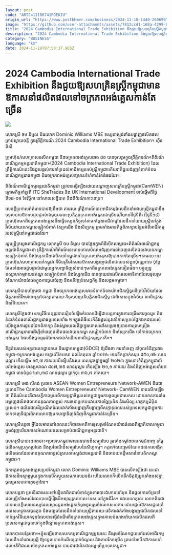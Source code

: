 ```yaml
---
layout: post
code: "ART2411180741PQEKIU"
origin_url: "https://www.postkhmer.com/business/2024-11-18-1440-260690"
image: "https://github.com/user-attachments/assets/7812ccd1-168a-4299-822c-84b875f89170"
title: "2024 Cambodia International Trade Exhibition នឹង​ជួយ​ឱ្យ​សហគ្រិន​ស្ត្រី​កម្ពុជា​មាន​ឱកាស​នាំ​ផលិតផល​ទៅ​ចក្រភព​អង់គ្លេស​កាន់​តែ​ច្រើន"
description: "​​2024 Cambodia International Trade Exhibition នឹង​ជួយ​ឱ្យ​សហគ្រិន​ស្ត្រី​កម្ពុជា​មាន​ឱកាស​នាំ​ផលិតផល​ទៅ​ចក្រភព​អង់គ្លេស​កាន់​តែ​ច្រើន​"
category: "BUSINESS"
language: "km"
date: 2024-11-18T07:50:37.965Z
---
```


# 2024 Cambodia International Trade Exhibition នឹង​ជួយ​ឱ្យ​សហគ្រិន​ស្ត្រី​កម្ពុជា​មាន​ឱកាស​នាំ​ផលិតផល​ទៅ​ចក្រភព​អង់គ្លេស​កាន់​តែ​ច្រើន

![](https://github.com/user-attachments/assets/c71f3584-c466-4810-a09e-827161454afc)

លោកស្រី ចម និម្មល និង​លោក Dominic Williams MBE ទស្សនា​ស្តង់​តាំង​បង្ហាញ​ផលិត​ផល​គ្រាប់​ស្វាយចន្ទី​ ក្នុង​ព្រឹត្តិការណ៍ 2024 Cambodia International Trade Exhibition។ ហ៊ឹន ពិសី

ក្រុមហ៊ុន​/សហគ្រាស​ផលិត​កម្ពុជា​ និង​ចក្រភព​អង់គ្លេស​ជាង ៨០ បាន​ចូល​រួម​ក្នុង​ព្រឹត្តិការណ៍​«ពិព័រណ៍​ពាណិជ្ជកម្ម​អន្តរជាតិ​កម្ពុជា»​(2024 Cambodia International Trade Exhibition) ដែល​ព្រឹត្តិការណ៍​នេះ​នឹង​ជួយ​ផ្តល់​ការ​គាំទ្រ​ដល់​អាជីវកម្ម​របស់​ស្រ្តី​កម្ពុជា​ ហើយ​វា​ក៏​ជួយ​ជំរុញ​ទំនាក់​ទំនង​ពាណិជ្ជកម្ម​រវាង​កម្ពុជា និង​ចក្រភព​អង់គ្លេស​ឱ្យ​មាន​ទំហំ​កាន់​តែ​ធំ​ផងដែរ។

ពិព័រណ៍​ពាណិជ្ជកម្ម​អន្តរជាតិ​កម្ពុជា ត្រូវ​បាន​ធ្វើ​ឡើង​ដោយ​បណ្តាញ​សហគ្រិន​ស្ត្រី​កម្ពុជា​(CamWEN) ក្រោម​កិច្ច​គាំទ្រពី ITC SheTrades និង​ UK International Development ចាប់​ផ្តើម​ពី​ថ្ងៃ​ទី១៨-១៩ ខែ​វិច្ឆិកា នៅ​សាល​សន្និបាត និង​ពិព័រណ៍​កោះពេជ្រ។​

សេចក្តី​ប្រកាស​ព័ត៌មាន​បាន​ឱ្យ​ដឹង​ថា តាម​រយៈ​ព្រឹត្តិការណ៍​នេះ​អាជីវកម្ម​ដែល​ដឹកនាំ​ដោយ​ស្ត្រី​កម្ពុជា​នឹង​ទទួល​បាន​ឱកាស​ជួប​ផ្ទាល់​ជាមួយ​គណៈ​ប្រតិភូ​ចក្រភព​អង់គ្លេស​ជាច្រើន​ ហើយ​នៅថ្ងៃ​ទីពីរ​ (ថ្ងៃ​ទី​១៩) ​ក្រុមហ៊ុន​មក​ពី​ចក្រភព​អង់គ្លេស​នឹង​ធ្វើ​ទស្សនកិច្ច​ទៅ​តាម​កន្លែង​អាជីវកម្ម​ដែល​ដឹកនាំ​ដោយ​ស្រ្តី​នៅ​ក្នុង​វិស័យ​វាយនភណ្ឌ​សម្លៀកបំពាក់ ស្បែកជើង និង​សិប្បកម្ម ព្រម​ទាំង​មាន​កិច្ច​ពិភាក្សា​បន្ថែម​អំពី​អាជីវកម្ម​របស់​ស្រ្តី​នៅ​កម្ពុជា​ផងដែរ។

រដ្ឋមន្ត្រី​ក្រសួង​ពាណិជ្ជកម្ម លោកស្រី ចម និម្មល បាន​ថ្លែង​ក្នុង​ពិធី​បើក​សម្ពោធ​ «ពិព័រណ៍​ពាណិជ្ជកម្ម​អន្តរជាតិ​កម្ពុជា​»ថា ព្រឹត្តិការណ៍​ពិព័រណ៍​នេះ​មាន​គោល​បំណង​ជំរុញ​ការ​នាំ​ចេញ​ផលិតផល​វាយនភណ្ឌ សម្លៀកបំពាក់ និង​ស្បែកជើង​ផលិត​នៅ​កម្ពុជា​ទៅ​ចក្រភព​អង់គ្លេស​ឱ្យ​បាន​កាន់​តែ​ច្រើន។​ ​តាម​រយៈ​នេះ​ក្រុមហ៊ុន​/​សហគ្រាស​នៅ​កម្ពុជា គឺ​មិន​ត្រឹម​តែ​មាន​ឱកាស​បង្ហាញ​ផលិតផល​របស់​ខ្លួន​ប៉ុណ្ណោះ​ទេ ប៉ុន្តែ​ថែម​ទាំង​អាច​ជួប​ផ្ទាល់​ជាមួយ​អ្នក​បញ្ជា​ទិញ​សំខាន់ៗ​មក​ពី​ចក្រភព​អង់គ្លេស​ទៀត​ផង។ បច្ចុប្បន្ន​ឧស្សាហកម្ម​វាយនភណ្ឌ សម្លៀកបំពាក់ និង​ស្បែកជើង បាន​ក្លាយ​ជា​ផលិតផល​អាទិភាព​ដែល​ចូល​រួម​ចំណែក​យ៉ាងធំ​ធេង​ក្នុង​ការ​ជួយ​ជំរុញ និង​អភិវឌ្ឍន៍​សេដ្ឋកិច្ច និង​សង្គម​កម្ពុជា។

លោកស្រី​បាន​បន្ថែម​​ថា កម្ពុជា និង​ចក្រ​ភព​អង់គ្លេស​មាន​ទំនាក់​ទំនង​យ៉ាង​ជិត​ស្និទ្ធ​លើ​គ្រប់​វិស័យ​ ដែល​មិត្តភាព​ដ៏​រឹងមាំ​នេះ​ត្រូវ​ថែរក្សា​តាម​រយៈ​កិច្ច​សហប្រតិបត្តិការ​ជិតស្និទ្ធ ជា​ពិសេស​ក្នុង​វិស័យ ពាណិជ្ជកម្ម និង​វិនិយោគ។

លោក​ស្រី​​ថ្លែង​ថា៖​«កម្ម​វិធី​នេះ​ត្រូវ​បាន​រៀបចំ​ឡើង​ចំពេល​ដើម្បី​ជា​យន្តការ​ក្នុង​ការ​ពង្រឹង​ការ​ចូលរួម និង​ទំនាក់​ទំនង​ពាណិជ្ជកម្ម​រវាង​ប្រទេស​ទាំង ២។​ ក្នុង​ពិធី​នេះ​ក៏​នឹង​ផ្តល់​នូវ​វេទិកា​សម្រាប់​ផ្នែក​ឯកជន​របស់​យើង​ក្នុង​ការ​ជួប​ជជែក​ពិភាក្សា និង​ស្វែង​យល់​ពីគ្នា​ក្នុង​គោលដៅ​សម្រេច​ឱ្យ​បាន​ការ​ព្រម​ព្រៀង​ពាណិជ្ជកម្ម​នានា​ដើម្បី​នាំចេញ​ផលិតផល​វាយនភណ្ឌ សម្លៀកបំពាក់ និង​ស្បែកជើង​ ​ទៅ​កាន់​ចក្រភព​អង់គ្លេស ដែល​នឹង​ចូល​រួម​ចំណែក​ដល់​កំណើន​ពាណិជ្ជកម្ម​ទ្វេភាគី»។

ទិន្នន័យ​របស់​អគ្គ​នាយក​ដ្ឋានគយ និង​រដ្ឋាករ​កម្ពុជា(GDCE) ឱ្យ​ដឹង​ថា ការ​នាំ​ចេញ នាំចូល​ទំនិញ​រវាង​កម្ពុជា-​ចក្រភព​អង់គ្លេស ចន្លោះ​ពី​ខែមករា ដល់​ខែ​តុលា ឆ្នាំ​២០២៤ មាន​ទឹក​ប្រាក់​សរុប ៨៥០,៧៤ លាន​ដុល្លារ កើន​ឡើង ១៥,៧ ភាគរយ​បើធៀប​នឹង​រយៈពេល​ដូចគ្នា​ក្នុង​ឆ្នាំ ២០២៣ ក្នុង​នោះ​ទំនិញ​កម្ពុជា​នាំ​ទៅ​អង់គ្លេស មាន​ប្រមាណ ៨០៧,៣៥ លាន​ដុល្លារ កើន​ឡើង ២១,១ ភាគរយ និង​ទំនិញ​អង់គ្លេស​នាំ​មក​កម្ពុជា មាន​ចំនួន ៤៣,៣៨ លាន​ដុល្លារ ធ្លាក់ចុះ ៣៦,៧ ភាគរយ។

លោកស្រី អេង លីគង់ ប្រធាន ASEAN Women Entrepreneurs Network-AWEN និង​ជា​ប្រធាន​ The Cambodia Women Entrepreneurs’ Network- CamWEN បាន​លើក​ឡើង​ថា ពិព័រណ៍​នេះ​គឺ​ជា​សក្ខីភាព​មួយ​ពី​ការ​ប្ដេជ្ញាចិត្ត​របស់​កម្ពុជា​ក្នុង​ការ​ចូលរួម​ជា​សកល ដោយ​មាន​ការ​តាំង​បង្ហាញ​ផលិតផល​មាន​គុណភាព​ខ្ពស់ ការ​រចនា​ប្រកប​ដោយ​ភាព​ច្នៃប្រឌិត និង​សិល្បៈ​ហត្ថកម្ម​ដ៏​ប៉ិន​ប្រសប់។ ផលិតផល​ដ៏​ប្រណីត​ដែល​ដាក់​តាំង​បង្ហាញ ​គឺ​បង្ហាញ​​ពី​សក្តានុពល​របស់​ប្រទេស​កម្ពុជា​ក្នុង​ការ​ទាក់​ទាញ​ទីផ្សារ​ពិភពលោក​ឱ្យ​មក​បញ្ជា​ទិញ​ទំនិញ​ពី​កម្ពុជា​កាន់​តែ​ច្រើន​។

លោកស្រី​បន្ត​ថា អ្វី​ដែល​មាន​នៅ​ពេល​នេះ​ ក៏​បានមក​​ពី​ការ​ចូល​រួម​ចំណែក​យ៉ាង​ធំធេង​ពី​រដ្ឋាភិបាល​កម្ពុជា​ក្នុង​ជំរុញ​បរិយាកាស​អំណោយ​ផល​សម្រាប់​ពាណិជ្ជកម្ម​អន្តរជាតិ។

លោកស្រី​បាន​អះអាង​ថា៖​«​ប្រទេស​កម្ពុជា​មាន​ធនធាន​ដ៏​សម្បូរបែប រួម​ទាំង​កម្លាំង​ពលកម្ម​ជំនាញ តម្លៃ​ផលិតកម្ម​ប្រកួត​ប្រជែង និង​ប្រពៃណី​ដ៏​សម្បូរ​បែប​នៃ​សិប្បកម្ម។ កត្តា​ទាំង​នេះ​រួម​ចំណែក​ដល់​ការ​បង្កើត​ផលិតផល​ដែល​មាន​គុណភាព​ខ្ពស់​ស្រប​តាម​ស្តង់ដារ​អន្តរជាតិ និង​ចាប់​យក​ខ្លឹមសារ​នៃ​បេតិកភណ្ឌ​កម្ពុជា»។

ឯក​អគ្គ​រាជទូត​អង់គ្លេស​ប្រចាំ​កម្ពុជា លោក Dominic Williams MBE បាន​លើក​ឡើង​ថា នេះ​ជា​ឱកាស​ដ៏​អស្ចារ្យ​មួយ​ក្នុង​ការ​លើក​ស្ទួយ​សមភាព​យេនឌ័រ ហើយលោក​ក៏​លើក​ទឹកចិត្ត​ឱ្យ​អ្នក​ទាំង​អស់​គ្នា​ចូលរួម​សហការ​ដូច​គ្នា​ដែរ។

លោក​បន្ត​ថា ប្រសើរ​ជាង​នេះ​ទៅ​ទៀត​វា​ពិត​ជា​សំខាន់​ក្នុង​ការ​បោះ​ជំហាន​ទៅ​មុខ និង​ផ្ដល់​ការគាំទ្រ​ទៅ​ដល់​ស្រ្តី​ទាំង​អស់​ដែល​បាន​ធ្វើ​រឿង​ដ៏​អស្ចារ្យ​គ្រប់​កាលៈទេសៈ​នៅ​ក្នុង​ជីវិត។ ដោយ​ហេតុ​នេះ លោក​ពិត​ជា​មាន​សេចក្ដី​សោមនស្ស​ដែល​ស្ថានទូត​អង់គ្លេស​កំពុង​ចូល​រួម​ចំណែក​សហការ ដោយ​ផ្ដល់​ឱកាស​ជូន​ទៅ​ដល់​សហគ្រាស​ធុនតូច និង​មធ្យម​ដែល​ដឹកនាំ​ដោយ​ស្ត្រី​តាមរយៈ​វេទិកា​ដាក់​តាំង​បង្ហាញ​ផលិតផល​ទៅ​កាន់​អ្នក​វិនិយោគទុន​ដែល​បាន​ធ្វើ​ដំណើរ​ពី​ចក្រភព​អង់គ្លេស​ក្នុង​គោល​បំណង​នាំ​យក​ផលិតផល​ពី​ប្រទេសកម្ពុជា​ចូល​ទៅ​ក្នុង​ទីផ្សារ​ចក្រភព​អង់គ្លេស។

លោក​បាន​បន្ថែម​ថា៖​«​ខ្ញុំ​សង្ឃឹម​ថា​បេសកកម្ម​ពាណិជ្ជកម្ម​មួយ​នេះ នឹង​រួម​ចំណែក​ជួយ​ទៅ​ដល់​អាជីវកម្ម​ដែល​ដឹកនាំ​ដោយ​ស្ត្រី ឱ្យ​ទទួល​បាន​កំណើន​បា្រក់​ចំណូល និង​ភាព​រីក​ចម្រើន ព្រម​ទាំង​បើក​ឱកាស​ទៅ​ដល់​អតិថិជន​របស់​ចក្រភព​អង់គ្លេស បាន​ជាវផលិត​ផល​ល្អៗ​ពី​ប្រទេស​កម្ពុជា។